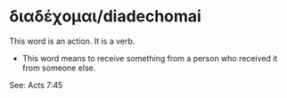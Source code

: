 # διαδέχομαι/diadechomai
This word is an action. It is a verb.

* This word means to receive something from a person who received it from someone else.

See: Acts 7:45
